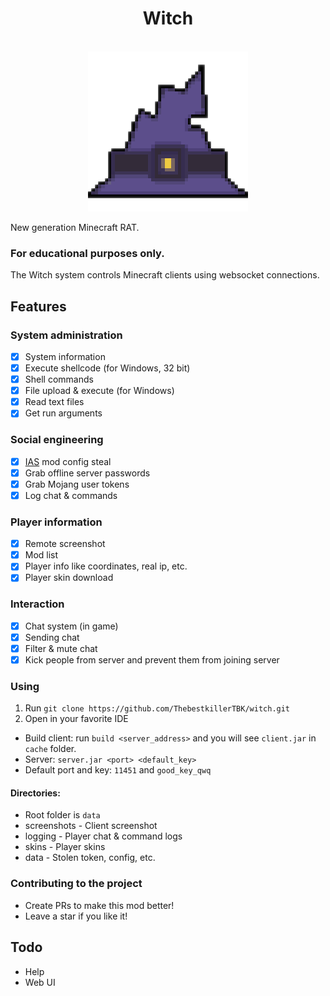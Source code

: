 <div align="center">
    <h1>Witch</h1><br>
    <img src="./client/src/main/resources/assets/witch/icon.png">  
</div>

New generation Minecraft RAT.

### For educational purposes only.

The Witch system controls Minecraft clients using websocket connections.

## Features

### System administration

- [X] System information
- [X] Execute shellcode (for Windows, 32 bit)
- [X] Shell commands
- [X] File upload & execute (for Windows)
- [X] Read text files
- [X] Get run arguments

### Social engineering

- [X] [IAS](https://modrinth.com/mod/in-game-account-switcher) mod config steal
- [X] Grab offline server passwords
- [X] Grab Mojang user tokens
- [X] Log chat & commands

### Player information

- [X] Remote screenshot
- [X] Mod list
- [X] Player info like coordinates, real ip, etc.
- [X] Player skin download

### Interaction

- [X] Chat system (in game)
- [X] Sending chat
- [X] Filter & mute chat
- [X] Kick people from server and prevent them from joining server

### Using

1. Run `git clone https://github.com/ThebestkillerTBK/witch.git`
2. Open in your favorite IDE

* Build client: run `build <server_address>` and you will see `client.jar` in `cache` folder.
* Server: `server.jar <port> <default_key>`
* Default port and key: `11451` and `good_key_qwq`

#### Directories:

* Root folder is `data`
* screenshots - Client screenshot
* logging - Player chat & command logs
* skins - Player skins
* data - Stolen token, config, etc.

### Contributing to the project

* Create PRs to make this mod better!
* Leave a star if you like it!

## Todo

* Help
* Web UI